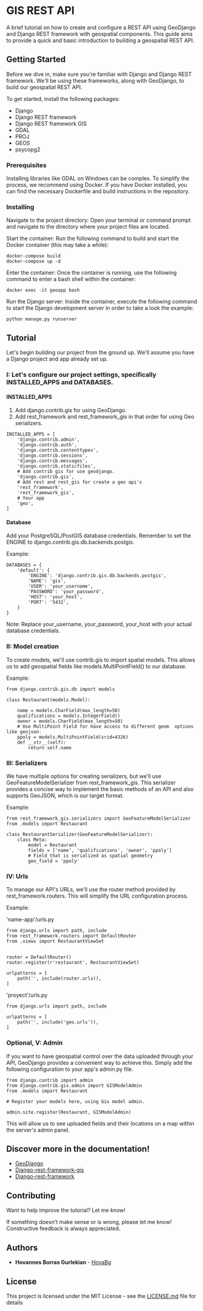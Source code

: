 # GIS REST API

A brief tutorial on how to create and configure a REST API using GeoDjango and Django REST framework with geospatial components. This guide aims to provide a quick and basic introduction to building a geospatial REST API.

## Getting Started

Before we dive in, make sure you're familiar with Django and Django REST framework. We'll be using these frameworks, along with GeoDjango, to build our geospatial REST API.

To get started, install the following packages:
- Django
- Django REST framework
- Django REST framework GIS
- GDAL
- PROJ
- GEOS
- psycopg2

### Prerequisites

Installing libraries like GDAL on Windows can be complex. To simplify the process, we recommend using Docker. If you have Docker installed, you can find the necessary Dockerfile and build instructions in the repository.

### Installing

Navigate to the project directory: Open your terminal or command prompt and navigate to the directory where your project files are located.

Start the container: Run the following command to build and start the Docker container (this may take a while):

```
docker-compose build
docker-compose up -d
```
Enter the container: Once the container is running, use the following command to enter a bash shell within the container:

```
docker exec -it geoapp bash
```

Run the Django server: Inside the container, execute the following command to start the Django development server in order to take a look the example:

```
python manage.py runserver 
```

## Tutorial

Let's begin building our project from the ground up. We'll assume you have a Django project and app already set up.

###  I: Let's configure our project settings, specifically INSTALLED_APPS and DATABASES.

#### INSTALLED_APPS

1) Add django.contrib.gis for using GeoDjango.
2) Add rest_framework and rest_framework_gis in that order for using Geo serializers.

```
INSTALLED_APPS = [
    'django.contrib.admin',
    'django.contrib.auth',
    'django.contrib.contenttypes',
    'django.contrib.sessions',
    'django.contrib.messages',
    'django.contrib.staticfiles',
    # Add contrib gis for use geodjango.
    'django.contrib.gis',
    # Add rest and rest_gis for create a geo api's
    'rest_framework',
    'rest_framework_gis',
    # Your app
    'geo',
]
```

#### Database 
Add your PostgreSQL/PostGIS database credentials. Remember to set the ENGINE to django.contrib.gis.db.backends.postgis.

Example:

```
DATABASES = {
    'default': {
        'ENGINE': 'django.contrib.gis.db.backends.postgis',
        'NAME': 'gis',
        'USER': 'your_username',
        'PASSWORD': 'your_password',
        'HOST': 'your_host',
        'PORT': '5432',
    }
}
```
Note: Replace your_username, your_password, your_host with your actual database credentials.

### II: Model creation

To create models, we'll use contrib.gis to import spatial models. This allows us to add geospatial fields like models.MultiPointField() to our database.

Example:

```
from django.contrib.gis.db import models

class Restaurant(models.Model):

    name = models.CharField(max_length=50)
    qualifications = models.IntegerField()
    owner = models.CharField(max_length=50)
    # Use MultiPoint Field for have access to different geom  options like geojson.
    ppoly = models.MultiPointField(srid=4326)  
    def __str__(self):
        return self.name
```

### III: Serializers

We have multiple options for creating serializers, but we'll use GeoFeatureModelSerializer from rest_framework_gis. This serializer provides a concise way to implement the basic methods of an API and also supports GeoJSON, which is our target format.

Example:

```
from rest_framework_gis.serializers import GeoFeatureModelSerializer
from .models import Restaurant

class RestaurantSerializer(GeoFeatureModelSerializer):
    class Meta:
        model = Restaurant
        fields = ['name', 'qualifications', 'owner', 'ppoly']
        # Field that is serialized as spatial geometry
        geo_field = 'ppoly'

```

### IV: Urls

To manage our API's URLs, we'll use the router method provided by rest_framework.routers. This will simplify the URL configuration process.

Example: 

'name-app'/urls.py

```
from django.urls import path, include
from rest_framework.routers import DefaultRouter
from .views import RestaurantViewSet


router = DefaultRouter()
router.register(r'restaurant', RestaurantViewSet)

urlpatterns = [
    path('', include(router.urls)),
]
```

'proyect'/urls.py

```
from django.urls import path, include

urlpatterns = [
    path('', include('geo.urls')),
]
```

###  Optional, V: Admin

If you want to have geospatial control over the data uploaded through your API, GeoDjango provides a convenient way to achieve this. Simply add the following configuration to your app's admin.py file.

```
from django.contrib import admin
from django.contrib.gis.admin import GISModelAdmin
from .models import Restaurant

# Register your models here, using Gis model admin.

admin.site.register(Restaurant, GISModelAdmin)
```

This will allow us to see uploaded fields and their locations on a map within the server's admin panel.


## Discover more in the documentation!

* [GeoDjango](https://docs.djangoproject.com/en/4.2/ref/contrib/gis/) 
* [Django-rest-framework-gis](https://github.com/openwisp/django-rest-framework-gis) 
* [Django-rest-framework](https://www.django-rest-framework.org/) 

## Contributing

Want to help improve the tutorial? Let me know!

If something doesn't make sense or is wrong, please let me know! Constructive feedback is always appreciated.

## Authors

* **Hovannes Borras Gurlekian** - [HovaBg](https://github.com/hovabg)


## License

This project is licensed under the MIT License - see the [LICENSE.md](LICENSE.md) file for details


